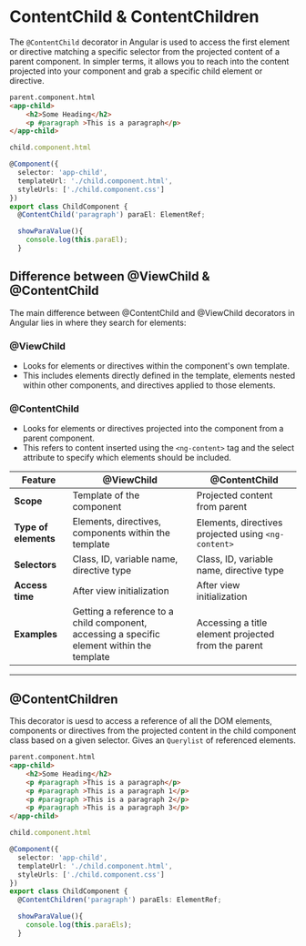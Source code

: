 # ContentChild & ContentChildren

The `@ContentChild` decorator in Angular is used to access the first element or directive matching a specific selector from the projected content of a parent component. In simpler terms, it allows you to reach into the content projected into your component and grab a specific child element or directive.

```html
parent.component.html
<app-child>
    <h2>Some Heading</h2>
    <p #paragraph >This is a paragraph</p>
</app-child>
```

```ts
child.component.html

@Component({
  selector: 'app-child',
  templateUrl: './child.component.html',
  styleUrls: ['./child.component.css']
})
export class ChildComponent {
  @ContentChild('paragraph') paraEl: ElementRef;

  showParaValue(){
    console.log(this.paraEl);
  }
```

## Difference between @ViewChild & @ContentChild

The main difference between @ContentChild and @ViewChild decorators in Angular lies in where they search for elements:

### @ViewChild

- Looks for elements or directives within the component's own template.
- This includes elements directly defined in the template, elements nested within other components, and directives applied to those elements.

### @ContentChild

- Looks for elements or directives projected into the component from a parent component.
- This refers to content inserted using the `<ng-content>` tag and the select attribute to specify which elements should be included.

| Feature | @ViewChild | @ContentChild |
|---|---|---|
| **Scope** | Template of the component | Projected content from parent |
| **Type of elements** | Elements, directives, components within the template | Elements, directives projected using `<ng-content>` |
| **Selectors** | Class, ID, variable name, directive type | Class, ID, variable name, directive type |
| **Access time** | After view initialization | After view initialization |
| **Examples** | Getting a reference to a child component, accessing a specific element within the template | Accessing a title element projected from the parent |

-------

## @ContentChildren

This decorator is uesd to access a reference of all the DOM elements, components or directives from the projected content in the child component class based on a given selector. Gives an `Querylist` of referenced elements.

```html
parent.component.html
<app-child>
    <h2>Some Heading</h2>
    <p #paragraph >This is a paragraph</p>
    <p #paragraph >This is a paragraph 1</p>
    <p #paragraph >This is a paragraph 2</p>
    <p #paragraph >This is a paragraph 3</p>
</app-child>
```

```ts
child.component.html

@Component({
  selector: 'app-child',
  templateUrl: './child.component.html',
  styleUrls: ['./child.component.css']
})
export class ChildComponent {
  @ContentChildren('paragraph') paraEls: ElementRef;

  showParaValue(){
    console.log(this.paraEls);
  }
```
